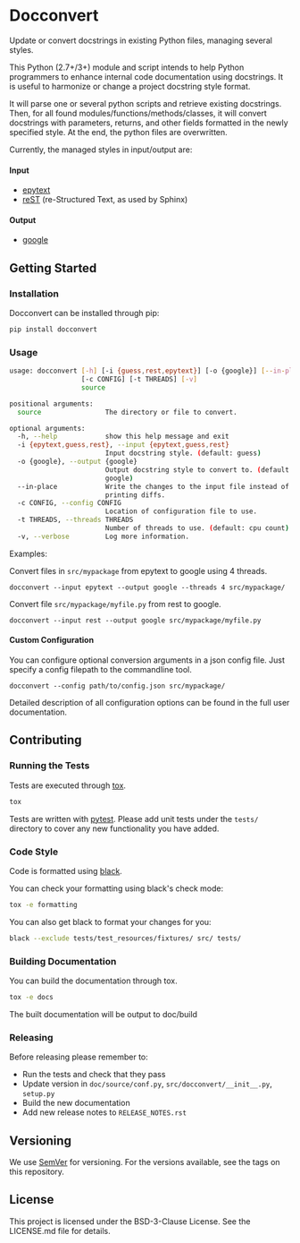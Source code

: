# Docconvert

Update or convert docstrings in existing Python files, managing several styles.

This Python (2.7+/3+) module and script intends to help Python programmers to
enhance internal code documentation using docstrings.
It is useful to harmonize or change a project docstring style format.

It will parse one or several python scripts and retrieve existing docstrings.
Then, for all found modules/functions/methods/classes, it will convert docstrings
with parameters, returns, and other fields formatted in the newly specified style.
At the end, the python files are overwritten.

Currently, the managed styles in input/output are:

#### Input

- [epytext][1]
- [reST][2] (re-Structured Text, as used by Sphinx)

#### Output

- [google][3]


## Getting Started

### Installation

Docconvert can be installed through pip:

```bash
pip install docconvert
```

### Usage

```bash
usage: docconvert [-h] [-i {guess,rest,epytext}] [-o {google}] [--in-place]
                  [-c CONFIG] [-t THREADS] [-v]
                  source

positional arguments:
  source                The directory or file to convert.

optional arguments:
  -h, --help            show this help message and exit
  -i {epytext,guess,rest}, --input {epytext,guess,rest}
                        Input docstring style. (default: guess)
  -o {google}, --output {google}
                        Output docstring style to convert to. (default:
                        google)
  --in-place            Write the changes to the input file instead of
                        printing diffs.
  -c CONFIG, --config CONFIG
                        Location of configuration file to use.
  -t THREADS, --threads THREADS
                        Number of threads to use. (default: cpu count)
  -v, --verbose         Log more information.
```

Examples:

Convert files in `src/mypackage` from epytext to google using 4 threads.

    docconvert --input epytext --output google --threads 4 src/mypackage/

Convert file `src/mypackage/myfile.py` from rest to google.

    docconvert --input rest --output google src/mypackage/myfile.py

#### Custom Configuration

You can configure optional conversion arguments in a json config file. Just
specify a config filepath to the commandline tool.

    docconvert --config path/to/config.json src/mypackage/

Detailed description of all configuration options can be found in the
full user documentation.


## Contributing

### Running the Tests

Tests are executed through [tox][5].

```bash
tox
```

Tests are written with [pytest][6]. Please add unit tests under the
`tests/` directory to cover any new functionality you have added.

### Code Style

Code is formatted using [black][7].

You can check your formatting using black's check mode:

```bash
tox -e formatting
```

You can also get black to format your changes for you:

```bash
black --exclude tests/test_resources/fixtures/ src/ tests/
```

### Building Documentation

You can build the documentation through tox.

```bash
tox -e docs
```

The built documentation will be output to doc/build

### Releasing

Before releasing please remember to:

- Run the tests and check that they pass
- Update version in `doc/source/conf.py`, `src/docconvert/__init__.py`, `setup.py`
- Build the new documentation
- Add new release notes to `RELEASE_NOTES.rst`


## Versioning

We use [SemVer][4] for versioning.
For the versions available, see the tags on this repository.


## License

This project is licensed under the BSD-3-Clause License.
See the LICENSE.md file for details.


[1]: http://epydoc.sourceforge.net/manual-fields.html
[2]: http://www.sphinx-doc.org/en/stable/domains.html#info-field-lists
[3]: http://www.sphinx-doc.org/en/stable/ext/example_google.html
[4]: http://semver.org/
[5]: https://tox.readthedocs.io/en/latest/
[6]: https://docs.pytest.org/en/latest/
[7]: https://github.com/python/black
[8]: https://pre-commit.com/
